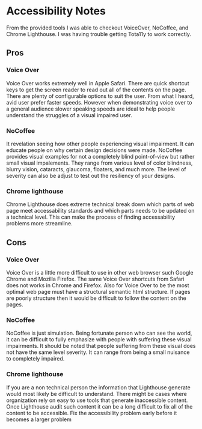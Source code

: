 # Accessibility Notes
From the provided tools I was able to checkout VoiceOver, NoCoffee, and Chrome Lighthouse. I was having trouble getting Tota11y to work correctly.

## Pros
### Voice Over
Voice Over works extremely well in Apple Safari. There are quick shortcut keys to get the screen reader to read out all of the contents on the page. There are plenty of configurable options to suit the user. From what I heard, avid user prefer faster speeds. However when demonstrating voice over to a general audience slower speaking speeds are ideal to help people understand the struggles of a visual impaired user.

### NoCoffee
It revelation seeing how other people experiencing visual impairment. It can educate people on why certain design decisions were made. NoCoffee provides visual examples for not a completely blind point-of-view but rather small visual impalements. They range from various level of color blindness, blurry vision, cataracts, glaucoma, floaters, and much more. The level of severity can also be adjust to test out the resiliency of your designs. 

### Chrome lighthouse
Chrome Lighthouse does extreme technical break down which parts of web page meet accessability standards and which parts needs to be updated on a technical level. This can make the process of finding accessability problems more streamline.

## Cons
### Voice Over
Voice Over is a little more difficult to use in other web browser such Google Chrome and Mozilla Firefox. The same Voice Over shortcuts from Safari does not works in Chrome and Firefox. Also for Voice Over to be the most optimal web page must have a structural semantic html structure. If pages are poorly structure then it would be difficult to follow the content on the pages.

### NoCoffee
NoCoffee is just simulation. Being fortunate person who can see the world, it can be difficult to fully emphasize with people with suffering these visual impairments. It should be noted that people suffering from these visual does not have the same level severity. It can range from being a small nuisance to completely impaired. 

### Chrome lighthouse
If you are a non technical person the information that Lighthouse generate would most likely be difficult to understand. There might be cases where organization rely on easy to use tools that generate inaccessible content. Once Lighthouse audit such content it can be a long difficult to fix all of the content to be accessible. Fix the accessibility problem early before it becomes a larger problem